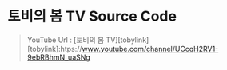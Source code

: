 # 토비의 봄 TV Source Code

> YouTube Url : [토비의 봄 TV][tobylink]
[tobylink]:htps://www.youtube.com/channel/UCcqH2RV1-9ebRBhmN_uaSNg
